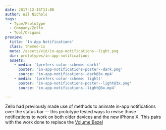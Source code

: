 ```yaml
---
date: 2017-12-15T11:00
author: Wil Nichols
tags:
  - Type/Prototype
  - Company/Zello
  - Tool/Origami
preview: 
  title: 'In App Notifications'
  class: themed-1x
  meta: /assets/vid/in-app-notifications--light.png
  dir: prototypes/in-app-notifications
  assets:
    - media: '(prefers-color-scheme: dark)'
      poster: 'in-app-notifications-poster--dark.png'
      source: 'in-app-notifications--dark@3x.mp4'
    - media: '(prefers-color-scheme: light)'
      poster: 'in-app-notifications-poster--light@3x.png'
      source: 'in-app-notifications--light@3x.mp4'

---
```

Zello had previously made use of methods to animate in-app notifications over the status bar — this prototype tested ways to revise those notifications to work on both older devices and the new iPhone X. This pairs with the work done to replace the [Volume Bezel](obsidian://open?vault=Wil's%20Garden&file=Prototypes%2F08%20Volume%20Bezel)
